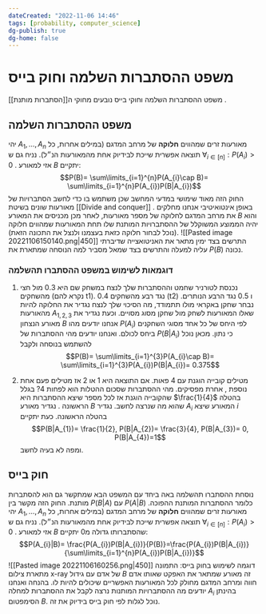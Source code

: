```yaml
---
dateCreated: "2022-11-06 14:46"
tags: [probability, computer_science]
dg-publish: true
dg-home: false
---
```


# משפט ההסתברות השלמה וחוק בייס
משפט ההסתברות השלמה וחוקי בייס נובעים מחוקי ה[[הסתברות מותנת]] .

## משפט ההסתברות השלמה 
יהי $A_{1},\dots,A_{n}$ מאורעות זרים שמהווים __חלוקה__ של מרחב המדגם (במילים אחרות, כל תוצאה אפשרית שייכת לבידיוק אחת מהמאורעות הנ״ל). נניח גם ש $\forall_{i\in[n]}: P(A_{i})>0$ . אזי למאורע $B$ יתקיים:
$$P(B)= \sum\limits_{i=1}^{n}P(A_{i}\cap B)= \sum\limits_{i=1}^{n}P(A_{i})P(B|A_{i})$$
החוק הזה מאוד שימושי במדעי המחשב שכן משתמש בו כדי לחשב הסתברויות של מאורעות שונים בשיטת [[Divide and conquer]] .
באופן אינטואיטיבי אנחנו מחלקים את מרחב המדגם לחלוקה של מספר מאורעות, לאחר מכן מכניסים את המאורע $B$ והוא יהיה הממוצע המשוקלל של ההסתברויות המותנת שלו תחת המאורעות שמהווים חלוקה (נוכל לבחור חלוקה כזאת בעצמנו ולנצל את התכונה הזאת).
![[Pasted image 20221106150140.png|450]]
התרשים בצד ימין מתאר את האניטואצייה שדיברתי עליה למעלה והתרשים בצד שמאל מסביר למה הנוסחה שמתארת את $P(B)$ נכונה.

### דוגמאות לשימוש במשפט ההסתברו תהשלמה
1)  נכנסת לטורניר שחמט וההסתברות שלך לנצח במשחק שם היא 0.3 מול חצי מהשחקים (נקרא להם t1). 0.4 נגד רבע מהשחקים (t2) ו 0.5 נגד הרבע הנותרים. נבחר שחקן באקראי מולו תתמודד, מה הסיכוי שלך לנצח 
נגדיר את החלוקה להיות מהאורעות $A_{1,2,3}$ שאלו המאורעות לשחק מול שחקן מסוג מסויים.
וכעת נגדיר את מאורע הנצחון $B$
אנחנו יודעים מהו $P(A_{i})$ לפי היחס של כל אחד מסוגי השחקנים ביחס לכולם. ואנחנו יודעים מהי ההסתברות של $P(B|A_{i})$ כי נתון.
מכאן נוכל להשתמש בנוסחה ולקבל 
$$P(B)= \sum\limits_{i=1}^{3}P(A_{i}\cap B)= \sum\limits_{i=1}^{3}P(A_{i})P(B|A_{i})= 0.375$$

2)  מטילים קובייה הוגנת עם 4 פאות. אם התוצאה היא $1$ או $2$ אז מטילים פעם אחת נוספת , אחרת מפסיקים. מהי ההסתברות שסכום ההטלות הוא לפחות 4?
בגלל שהקובייה הוגנת אז לכל מספר שיצא ההסתברות היא $\frac{1}{4}$ בהטלה הראשונה .  נגדיר מאורע $B$ שהוא מה שנרצה לחשב. 
נגדיר $A_{i}$ המאורע שיצא $i$ בהטלה הראשונה. כעת יתקיים 
$$P(B|A_{1})= \frac{1}{2}, P(B|A_{2})= \frac{3}{4}, P(B|A_{3})= 0, P(B|A_{4})=1$$
ומפה לא בעיה לחשב.


## חוק בייס
נוסחת ההסתברו תהשלמה באה ביחד עם המשפט הבא שמתקשר גם הוא להסתברות מותנת. החוק הזה מקשר בין $P(B|A)$ עם $P(A|B)$ כלומר ההסתברות המותנת ההפוכה.
יהי $A_{1},\dots,A_{n}$ מאורעות זרים שמהווים __חלוקה__ של מרחב המדגם (במילים אחרות, כל תוצאה אפשרית שייכת לבידיוק אחת מהמאורעות הנ״ל). נניח גם ש $\forall_{i\in[n]}: P(A_{i})>0$ . אזי למאורע $B$ שהסתברותו גדולה מ0 יתקיים:
$$P(A_{i}|B)= \frac{P(A_{i})P(B|A_{i})}{P(B)}=\frac{P(A_{i})P(B|A_{i})}{\sum\limits_{i=1}^{n}P(A_{i})P(B|A_{i})}$$
![[Pasted image 20221106160256.png|450]]
דוגמה לשימוש בחוק בייס: 
התמונה מתארת צילום x-ray של אדם עם גידול $B$ זה מאורע שמתאר את האפקט שאותו אדם חווה ומרחב המדגם מחולק לכל המאורעות האפשריים שיכולים להיות לו.
בהנחה ואנחנו יודעים מה ההסתברויות המותנות נרצה לקבל את ההסתברות למחלה $A_{i}$ בהינתן הסימפטום $B$. נוכל לגלות לפי חוק בייס בידיוק את זה. 

